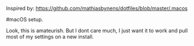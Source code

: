 Inspired by: https://github.com/mathiasbynens/dotfiles/blob/master/.macos

#macOS setup.

Look, this is amateurish. But I dont care much, I just want it to work and pull most of my settings on a new install.
